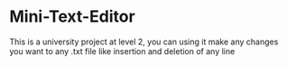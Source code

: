 # Mini-Text-Editor
This is a university project at level 2,
you can using it make any changes you want to any .txt file like insertion and deletion of any line
